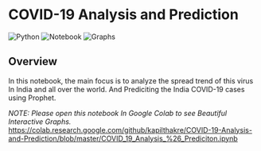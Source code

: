# COVID-19 Analysis and Prediction
![Python](https://img.shields.io/badge/Python-3.7-blue)
![Notebook](https://img.shields.io/badge/Notebook-Jupyter-orange)
![Graphs](https://img.shields.io/badge/InterectiveGraphs-Plotly-red)

## Overview

In this notebook, the main focus is to analyze the spread trend of this virus In India and all over the world. And Prediciting the India COVID-19 cases using Prophet.

*NOTE: Please open this notebook In Google Colab to see Beautiful Interactive Graphs.*
https://colab.research.google.com/github/kapilthakre/COVID-19-Analysis-and-Prediction/blob/master/COVID_19_Analysis_%26_Prediciton.ipynb
